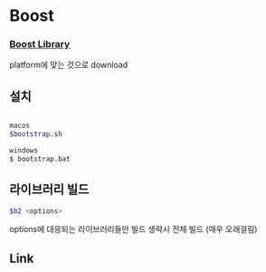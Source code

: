 # Boost

### [Boost Library](https://www.boost.org/)
platform에 맞는 것으로 download

## 설치

```bash

macos
$bootstrap.sh

windows
$ bootstrap.bat

```

## 라이브러리 빌드
```bash
$b2 <options>
```
options에 대응되는 라이브러리들만 빌드
생략시 전체 빌드 (매우 오래걸림)

## Link
```
```

